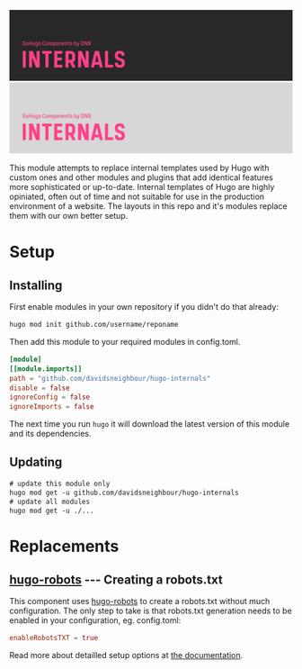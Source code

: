 <!--- CARD BEGIN --->

![DNB-Hugo/INTERNALS](.github/github-card-dark.png#gh-dark-mode-only)
![DNB-Hugo/INTERNALS](.github/github-card-light.png#gh-light-mode-only)

<!--- CARD END --->

This module attempts to replace internal templates used by Hugo with custom ones and other modules and plugins that add identical features more sophisticated or up-to-date. Internal templates of Hugo are highly opiniated, often out of time and not suitable for use in the production environment of a website. The layouts in this repo and it's modules replace them with our own better setup.

# Setup

## Installing

First enable modules in your own repository if you didn't do that already:

```bash
hugo mod init github.com/username/reponame
```

Then add this module to your required modules in config.toml.

```toml
[module]
[[module.imports]]
path = "github.com/davidsneighbour/hugo-internals"
disable = false
ignoreConfig = false
ignoreImports = false
```

The next time you run `hugo` it will download the latest version of this module and its dependencies.

## Updating

```shell
# update this module only
hugo mod get -u github.com/davidsneighbour/hugo-internals
# update all modules
hugo mod get -u ./...
```

# Replacements

## [hugo-robots](https://github.com/davidsneighbour/hugo-robots) --- Creating a robots.txt

This component uses [hugo-robots](https://github.com/davidsneighbour/hugo-robots) to create a robots.txt without much configuration. The only step to take is that robots.txt generation needs to be enabled in your configuration, eg. config.toml:

```toml
enableRobotsTXT = true
```

Read more about detailled setup options at [the documentation](https://kollitsch.dev/components/hugo-robots/).
